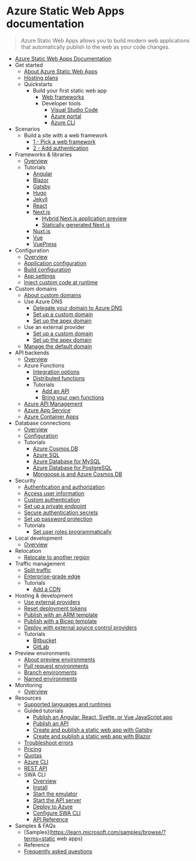 # Azure Static Web Apps documentation
> Azure Static Web Apps allows you to build modern web applications that automatically publish to the web as your code changes.
  - [Azure Static Web Apps Documentation](https://learn.microsoft.com/en-us/azure/static-web-apps/)
  - Get started
    - [About Azure Static Web Apps](https://learn.microsoft.com/en-us/azure/static-web-apps/overview)
    - [Hosting plans](https://learn.microsoft.com/en-us/azure/static-web-apps/plans)
    - Quickstarts
      - Build your first static web app
        - [Web frameworks](https://learn.microsoft.com/en-us/azure/static-web-apps/deploy-web-framework)
        - Developer tools
          - [Visual Studio Code](https://learn.microsoft.com/en-us/azure/static-web-apps/getting-started)
          - [Azure portal](https://learn.microsoft.com/en-us/azure/static-web-apps/get-started-portal)
          - [Azure CLI](https://learn.microsoft.com/en-us/azure/static-web-apps/get-started-cli)
  - Scenarios
    - Build a site with a web framework
      - [1 - Pick a web framework](https://learn.microsoft.com/en-us/azure/static-web-apps/deploy-web-framework)
      - [2 - Add authentication](https://learn.microsoft.com/en-us/azure/static-web-apps/add-authentication)
  - Frameworks & libraries
    - [Overview](https://learn.microsoft.com/en-us/azure/static-web-apps/front-end-frameworks)
    - Tutorials
      - [Angular](https://learn.microsoft.com/en-us/azure/static-web-apps/deploy-angular)
      - [Blazor](https://learn.microsoft.com/en-us/azure/static-web-apps/deploy-blazor)
      - [Gatsby](https://learn.microsoft.com/en-us/azure/static-web-apps/publish-gatsby)
      - [Hugo](https://learn.microsoft.com/en-us/azure/static-web-apps/publish-hugo)
      - [Jekyll](https://learn.microsoft.com/en-us/azure/static-web-apps/publish-jekyll)
      - [React](https://learn.microsoft.com/en-us/azure/static-web-apps/deploy-react)
      - [Next.js](https://learn.microsoft.com/en-us/azure/static-web-apps/nextjs)
        - [Hybrid Next.js application preview](https://learn.microsoft.com/en-us/azure/static-web-apps/deploy-nextjs-hybrid)
        - [Statically generated Next.js](https://learn.microsoft.com/en-us/azure/static-web-apps/deploy-nextjs-static-export)
      - [Nuxt.js](https://learn.microsoft.com/en-us/azure/static-web-apps/deploy-nuxtjs)
      - [Vue](https://learn.microsoft.com/en-us/azure/static-web-apps/deploy-vue)
      - [VuePress](https://learn.microsoft.com/en-us/azure/static-web-apps/publish-vuepress)
  - Configuration
    - [Overview](https://learn.microsoft.com/en-us/azure/static-web-apps/configuration-overview)
    - [Application configuration](https://learn.microsoft.com/en-us/azure/static-web-apps/configuration)
    - [Build configuration](https://learn.microsoft.com/en-us/azure/static-web-apps/build-configuration)
    - [App settings](https://learn.microsoft.com/en-us/azure/static-web-apps/application-settings.yml)
    - [Inject custom code at runtime](https://learn.microsoft.com/en-us/azure/static-web-apps/snippets)
  - Custom domains
    - [About custom domains](https://learn.microsoft.com/en-us/azure/static-web-apps/custom-domain)
    - Use Azure DNS
      - [Delegate your domain to Azure DNS](https://learn.microsoft.com/azure/dns/dns-delegate-domain-azure-dns)
      - [Set up a custom domain](https://learn.microsoft.com/en-us/azure/static-web-apps/custom-domain-azure-dns)
      - [Set up the apex domain](https://learn.microsoft.com/en-us/azure/static-web-apps/apex-domain-azure-dns)
    - Use an external provider
      - [Set up a custom domain](https://learn.microsoft.com/en-us/azure/static-web-apps/custom-domain-external)
      - [Set up the apex domain](https://learn.microsoft.com/en-us/azure/static-web-apps/apex-domain-external)
    - [Manage the default domain](https://learn.microsoft.com/en-us/azure/static-web-apps/custom-domain-default)
  - API backends
    - [Overview](https://learn.microsoft.com/en-us/azure/static-web-apps/apis-overview)
    - Azure Functions
      - [Integration options](https://learn.microsoft.com/en-us/azure/static-web-apps/apis-functions)
      - [Distributed functions](https://learn.microsoft.com/en-us/azure/static-web-apps/distributed-functions)
      - Tutorials
        - [Add an API](https://learn.microsoft.com/en-us/azure/static-web-apps/add-api)
        - [Bring your own functions](https://learn.microsoft.com/en-us/azure/static-web-apps/functions-bring-your-own)
    - [Azure API Management](https://learn.microsoft.com/en-us/azure/static-web-apps/apis-api-management)
    - [Azure App Service](https://learn.microsoft.com/en-us/azure/static-web-apps/apis-app-service)
    - [Azure Container Apps](https://learn.microsoft.com/en-us/azure/static-web-apps/apis-container-apps)
  - Database connections
    - [Overview](https://learn.microsoft.com/en-us/azure/static-web-apps/database-overview)
    - [Configuration](https://learn.microsoft.com/en-us/azure/static-web-apps/database-configuration)
    - Tutorials
      - [Azure Cosmos DB](https://learn.microsoft.com/en-us/azure/static-web-apps/database-azure-cosmos-db)
      - [Azure SQL](https://learn.microsoft.com/en-us/azure/static-web-apps/database-azure-sql)
      - [Azure Database for MySQL](https://learn.microsoft.com/en-us/azure/static-web-apps/database-mysql)
      - [Azure Database for PostgreSQL](https://learn.microsoft.com/en-us/azure/static-web-apps/database-postgresql)
      - [Mongoose.js and Azure Cosmos DB](https://learn.microsoft.com/en-us/azure/static-web-apps/add-mongoose)
  - Security
    - [Authentication and authorization](https://learn.microsoft.com/en-us/azure/static-web-apps/authentication-authorization.yml)
    - [Access user information](https://learn.microsoft.com/en-us/azure/static-web-apps/user-information)
    - [Custom authentication](https://learn.microsoft.com/en-us/azure/static-web-apps/authentication-custom)
    - [Set up a private endpoint](https://learn.microsoft.com/en-us/azure/static-web-apps/private-endpoint)
    - [Secure authentication secrets](https://learn.microsoft.com/en-us/azure/static-web-apps/key-vault-secrets)
    - [Set up password protection](https://learn.microsoft.com/en-us/azure/static-web-apps/password-protection)
    - Tutorials
      - [Set user roles programmatically](https://learn.microsoft.com/en-us/azure/static-web-apps/assign-roles-microsoft-graph)
  - Local development
    - [Overview](https://learn.microsoft.com/en-us/azure/static-web-apps/local-development)
  - Relocation
    - [Relocate to another region](https://learn.microsoft.com/en-us/azure/operational-excellence/relocation-static-web-apps?toc=/azure/static-web-apps/toc.json)
  - Traffic management
    - [Split traffic](https://learn.microsoft.com/en-us/azure/static-web-apps/traffic-splitting)
    - [Enterprise-grade edge](https://learn.microsoft.com/en-us/azure/static-web-apps/enterprise-edge)
    - Tutorials
      - [Add a CDN](https://learn.microsoft.com/en-us/azure/static-web-apps/front-door-manual)
  - Hosting & development
    - [Use external providers](https://learn.microsoft.com/en-us/azure/static-web-apps/external-providers)
    - [Reset deployment tokens](https://learn.microsoft.com/en-us/azure/static-web-apps/deployment-token-management)
    - [Publish with an ARM template](https://learn.microsoft.com/en-us/azure/static-web-apps/publish-azure-resource-manager)
    - [Publish with a Bicep template](https://learn.microsoft.com/en-us/azure/static-web-apps/publish-bicep)
    - [Deploy with external source control providers](https://learn.microsoft.com/en-us/azure/static-web-apps/external-providers)
    - Tutorials
      - [Bitbucket](https://learn.microsoft.com/en-us/azure/static-web-apps/bitbucket)
      - [GitLab](https://learn.microsoft.com/en-us/azure/static-web-apps/gitlab)
  - Preview environments
    - [About preview environments](https://learn.microsoft.com/en-us/azure/static-web-apps/preview-environments)
    - [Pull request environments](https://learn.microsoft.com/en-us/azure/static-web-apps/review-publish-pull-requests)
    - [Branch environments](https://learn.microsoft.com/en-us/azure/static-web-apps/branch-environments)
    - [Named environments](https://learn.microsoft.com/en-us/azure/static-web-apps/named-environments)
  - Monitoring
    - [Overview](https://learn.microsoft.com/en-us/azure/static-web-apps/monitor)
  - Resources
    - [Supported languages and runtimes](https://learn.microsoft.com/en-us/azure/static-web-apps/languages-runtimes)
    - Guided tutorials
      - [Publish an Angular, React, Svelte, or Vue JavaScript app](https://learn.microsoft.com/training/modules/publish-app-service-static-web-app-api)
      - [Publish an API](https://learn.microsoft.com/training/modules/publish-static-web-app-api-preview-url)
      - [Create and publish a static web app with Gatsby](https://learn.microsoft.com/training/modules/create-deploy-static-webapp-gatsby-app-service)
      - [Create and publish a static web app with Blazor](https://learn.microsoft.com/training/modules/publish-app-service-static-web-app-api-dotnet)
    - [Troubleshoot errors](https://learn.microsoft.com/en-us/azure/static-web-apps/troubleshooting)
    - [Pricing](https://azure.microsoft.com/pricing/details/app-service/static/)
    - [Quotas](https://learn.microsoft.com/en-us/azure/static-web-apps/quotas)
    - [Azure CLI](https://learn.microsoft.com/cli/azure/staticwebapp)
    - [REST API](https://learn.microsoft.com/rest/api/appservice/static-sites)
    - SWA CLI
      - [Overview](https://learn.microsoft.com/en-us/azure/static-web-apps/static-web-apps-cli-overview)
      - [Install](https://learn.microsoft.com/en-us/azure/static-web-apps/static-web-apps-cli-install)
      - [Start the emulator](https://learn.microsoft.com/en-us/azure/static-web-apps/static-web-apps-cli-emulator)
      - [Start the API server](https://learn.microsoft.com/en-us/azure/static-web-apps/static-web-apps-cli-api-server)
      - [Deploy to Azure](https://learn.microsoft.com/en-us/azure/static-web-apps/static-web-apps-cli-deploy)
      - [Configure SWA CLI](https://learn.microsoft.com/en-us/azure/static-web-apps/static-web-apps-cli-configuration)
      - [API Reference](https://learn.microsoft.com/en-us/azure/static-web-apps/static-web-apps-cli.yml)
  - Samples & FAQs
    - [Samples](https://learn.microsoft.com/samples/browse/?terms=static web apps)
    - Reference
    - [Frequently asked questions](https://learn.microsoft.com/en-us/azure/static-web-apps/faq.yml)
